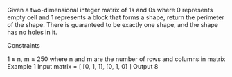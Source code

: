 Given a two-dimensional integer matrix of 1s and 0s where 0 represents empty cell and 1 represents a block that forms a shape, return the perimeter of the shape. There is guaranteed to be exactly one shape, and the shape has no holes in it.

Constraints

1 ≤ n, m ≤ 250 where n and m are the number of rows and columns in matrix
Example 1
Input
matrix = [
    [0, 1, 1],
    [0, 1, 0]
]
Output
8
